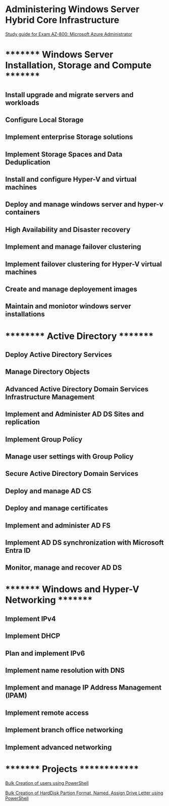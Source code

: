 # Administering Windows Server Hybrid Core Infrastructure


[Study guide for Exam AZ-800: Microsoft Azure Administrator](https://learn.microsoft.com/en-us/credentials/certifications/resources/study-guides/az-800)

# ******* Windows Server Installation, Storage and Compute *******

## Install upgrade and migrate servers and workloads

## Configure Local Storage

## Implement enterprise Storage solutions

## Implement Storage Spaces and Data Deduplication

## Install and configure Hyper-V and virtual machines

## Deploy and manage windows server and hyper-v containers

## High Availability and Disaster recovery

## Implement and manage failover clustering

## Implement failover clustering for Hyper-V virtual machines

## Create and manage deployement images

## Maintain and moniotor windows server installations

# ******** Active Directory ******* 

## Deploy Active Directory Services

## Manage Directory Objects

## Advanced Active Directory Domain Services Infrastructure Management

## Implement and Administer AD DS Sites and replication

## Implement Group Policy

## Manage user settings with Group Policy

## Secure Active Directory Domain Services

## Deploy and manage AD CS

## Deploy and manage certificates

## Implement and administer AD FS

## Implement AD DS synchronization with Microsoft Entra ID

## Monitor, manage and recover AD DS


# ******* Windows and Hyper-V Networking *******

## Implement IPv4

## Implement DHCP

## Plan and implement IPv6

## Implement name resolution with DNS

## Implement and manage IP Address Management (IPAM)

## Implement remote access

## Implement branch office networking

## Implement advanced networking


# ******* Projects ************

[Bulk Creation of users using PowerShell](https://github.com/dpkrepo/WindowsAdministration/blob/main/CreateUsersWithNameList.ps1)

[Bulk Creation of HardDisk Partion Format, Named, Assign Drive Letter using PowerShell](https://github.com/dpkrepo/WindowsAdministration/blob/main/createPartions.ps1)
